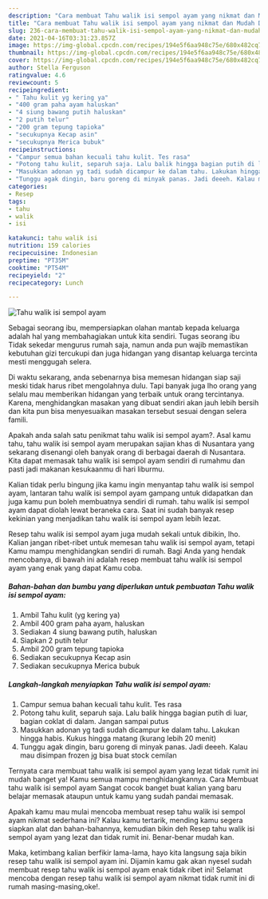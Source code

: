 ```yaml
---
description: "Cara membuat Tahu walik isi sempol ayam yang nikmat dan Mudah Dibuat"
title: "Cara membuat Tahu walik isi sempol ayam yang nikmat dan Mudah Dibuat"
slug: 236-cara-membuat-tahu-walik-isi-sempol-ayam-yang-nikmat-dan-mudah-dibuat
date: 2021-04-16T03:31:23.857Z
image: https://img-global.cpcdn.com/recipes/194e5f6aa948c75e/680x482cq70/tahu-walik-isi-sempol-ayam-foto-resep-utama.jpg
thumbnail: https://img-global.cpcdn.com/recipes/194e5f6aa948c75e/680x482cq70/tahu-walik-isi-sempol-ayam-foto-resep-utama.jpg
cover: https://img-global.cpcdn.com/recipes/194e5f6aa948c75e/680x482cq70/tahu-walik-isi-sempol-ayam-foto-resep-utama.jpg
author: Stella Ferguson
ratingvalue: 4.6
reviewcount: 5
recipeingredient:
- " Tahu kulit yg kering ya"
- "400 gram paha ayam haluskan"
- "4 siung bawang putih haluskan"
- "2 putih telur"
- "200 gram tepung tapioka"
- "secukupnya Kecap asin"
- "secukupnya Merica bubuk"
recipeinstructions:
- "Campur semua bahan kecuali tahu kulit. Tes rasa"
- "Potong tahu kulit, separuh saja. Lalu balik hingga bagian putih di luar, bagian coklat di dalam. Jangan sampai putus"
- "Masukkan adonan yg tadi sudah dicampur ke dalam tahu. Lakukan hingga habis. Kukus hingga matang (kurang lebih 20 menit)"
- "Tunggu agak dingin, baru goreng di minyak panas. Jadi deeeh. Kalau mau disimpan frozen jg bisa buat stock cemilan"
categories:
- Resep
tags:
- tahu
- walik
- isi

katakunci: tahu walik isi 
nutrition: 159 calories
recipecuisine: Indonesian
preptime: "PT35M"
cooktime: "PT54M"
recipeyield: "2"
recipecategory: Lunch

---
```



![Tahu walik isi sempol ayam](https://img-global.cpcdn.com/recipes/194e5f6aa948c75e/680x482cq70/tahu-walik-isi-sempol-ayam-foto-resep-utama.jpg)

Sebagai seorang ibu, mempersiapkan olahan mantab kepada keluarga adalah hal yang membahagiakan untuk kita sendiri. Tugas seorang ibu Tidak sekedar mengurus rumah saja, namun anda pun wajib memastikan kebutuhan gizi tercukupi dan juga hidangan yang disantap keluarga tercinta mesti menggugah selera.

Di waktu  sekarang, anda sebenarnya bisa memesan hidangan siap saji meski tidak harus ribet mengolahnya dulu. Tapi banyak juga lho orang yang selalu mau memberikan hidangan yang terbaik untuk orang tercintanya. Karena, menghidangkan masakan yang dibuat sendiri akan jauh lebih bersih dan kita pun bisa menyesuaikan masakan tersebut sesuai dengan selera famili. 



Apakah anda salah satu penikmat tahu walik isi sempol ayam?. Asal kamu tahu, tahu walik isi sempol ayam merupakan sajian khas di Nusantara yang sekarang disenangi oleh banyak orang di berbagai daerah di Nusantara. Kita dapat memasak tahu walik isi sempol ayam sendiri di rumahmu dan pasti jadi makanan kesukaanmu di hari liburmu.

Kalian tidak perlu bingung jika kamu ingin menyantap tahu walik isi sempol ayam, lantaran tahu walik isi sempol ayam gampang untuk didapatkan dan juga kamu pun boleh membuatnya sendiri di rumah. tahu walik isi sempol ayam dapat diolah lewat beraneka cara. Saat ini sudah banyak resep kekinian yang menjadikan tahu walik isi sempol ayam lebih lezat.

Resep tahu walik isi sempol ayam juga mudah sekali untuk dibikin, lho. Kalian jangan ribet-ribet untuk memesan tahu walik isi sempol ayam, tetapi Kamu mampu menghidangkan sendiri di rumah. Bagi Anda yang hendak mencobanya, di bawah ini adalah resep membuat tahu walik isi sempol ayam yang enak yang dapat Kamu coba.

<!--inarticleads1-->

##### Bahan-bahan dan bumbu yang diperlukan untuk pembuatan Tahu walik isi sempol ayam:

1. Ambil  Tahu kulit (yg kering ya)
1. Ambil 400 gram paha ayam, haluskan
1. Sediakan 4 siung bawang putih, haluskan
1. Siapkan 2 putih telur
1. Ambil 200 gram tepung tapioka
1. Sediakan secukupnya Kecap asin
1. Sediakan secukupnya Merica bubuk




<!--inarticleads2-->

##### Langkah-langkah menyiapkan Tahu walik isi sempol ayam:

1. Campur semua bahan kecuali tahu kulit. Tes rasa
1. Potong tahu kulit, separuh saja. Lalu balik hingga bagian putih di luar, bagian coklat di dalam. Jangan sampai putus
1. Masukkan adonan yg tadi sudah dicampur ke dalam tahu. Lakukan hingga habis. Kukus hingga matang (kurang lebih 20 menit)
1. Tunggu agak dingin, baru goreng di minyak panas. Jadi deeeh. Kalau mau disimpan frozen jg bisa buat stock cemilan




Ternyata cara membuat tahu walik isi sempol ayam yang lezat tidak rumit ini mudah banget ya! Kamu semua mampu menghidangkannya. Cara Membuat tahu walik isi sempol ayam Sangat cocok banget buat kalian yang baru belajar memasak ataupun untuk kamu yang sudah pandai memasak.

Apakah kamu mau mulai mencoba membuat resep tahu walik isi sempol ayam nikmat sederhana ini? Kalau kamu tertarik, mending kamu segera siapkan alat dan bahan-bahannya, kemudian bikin deh Resep tahu walik isi sempol ayam yang lezat dan tidak rumit ini. Benar-benar mudah kan. 

Maka, ketimbang kalian berfikir lama-lama, hayo kita langsung saja bikin resep tahu walik isi sempol ayam ini. Dijamin kamu gak akan nyesel sudah membuat resep tahu walik isi sempol ayam enak tidak ribet ini! Selamat mencoba dengan resep tahu walik isi sempol ayam nikmat tidak rumit ini di rumah masing-masing,oke!.

